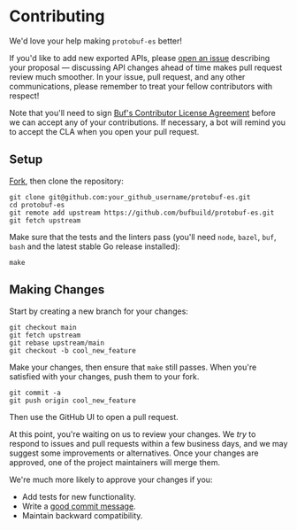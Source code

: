 Contributing
============

We'd love your help making `protobuf-es` better!

If you'd like to add new exported APIs, please [open an issue][open-issue]
describing your proposal &mdash; discussing API changes ahead of time makes
pull request review much smoother. In your issue, pull request, and any other
communications, please remember to treat your fellow contributors with
respect!

Note that you'll need to sign [Buf's Contributor License Agreement][cla]
before we can accept any of your contributions. If necessary, a bot will remind
you to accept the CLA when you open your pull request.

## Setup

[Fork][fork], then clone the repository:

```
git clone git@github.com:your_github_username/protobuf-es.git
cd protobuf-es
git remote add upstream https://github.com/bufbuild/protobuf-es.git
git fetch upstream
```

Make sure that the tests and the linters pass (you'll need `node`, `bazel`,
`buf`, `bash` and the latest stable Go release installed):

```
make 
```

## Making Changes

Start by creating a new branch for your changes:

```
git checkout main
git fetch upstream
git rebase upstream/main
git checkout -b cool_new_feature
```

Make your changes, then ensure that `make` still passes. 
When you're satisfied with your changes, push them to your fork.

```
git commit -a
git push origin cool_new_feature
```

Then use the GitHub UI to open a pull request.

At this point, you're waiting on us to review your changes. We *try* to respond
to issues and pull requests within a few business days, and we may suggest some
improvements or alternatives. Once your changes are approved, one of the
project maintainers will merge them.

We're much more likely to approve your changes if you:

* Add tests for new functionality.
* Write a [good commit message][commit-message].
* Maintain backward compatibility.

[fork]: https://github.com/bufbuild/protobuf-es/fork
[open-issue]: https://github.com/bufbuild/protobuf-es/issues/new
[cla]: https://cla-assistant.io/bufbuild/protobuf-es
[commit-message]: http://tbaggery.com/2008/04/19/a-note-about-git-commit-messages.html

